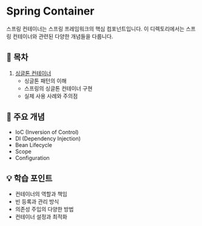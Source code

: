 # Spring Container

스프링 컨테이너는 스프링 프레임워크의 핵심 컴포넌트입니다. 이 디렉토리에서는 스프링 컨테이너와 관련된 다양한 개념들을 다룹니다.

## 📑 목차

1. [싱글톤 컨테이너](Singleton_Container.md)
   - 싱글톤 패턴의 이해
   - 스프링의 싱글톤 컨테이너 구현
   - 실제 사용 사례와 주의점

## 🔑 주요 개념

- IoC (Inversion of Control)
- DI (Dependency Injection)
- Bean Lifecycle
- Scope
- Configuration

## 💡 학습 포인트

- 컨테이너의 역할과 책임
- 빈 등록과 관리 방식
- 의존성 주입의 다양한 방법
- 컨테이너 설정과 최적화 